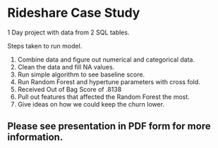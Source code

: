 # Rideshare Case Study

1 Day project with data from 2 SQL tables.

Steps taken to run model.
1. Combine data and figure out numerical and categorical data.
2. Clean the data and fill NA values.
3. Run simple algorithm to see baseline score.
4. Run Random Forest and hypertune parameters with cross fold. 
5. Received Out of Bag Score of .8138
6. Pull out features that affected the Random Forest the most.
7. Give ideas on how we could keep the churn lower.

## Please see presentation in PDF form for more information. 
